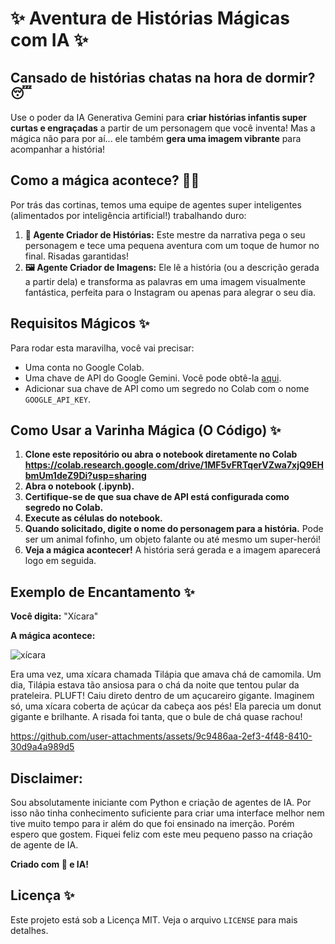 # ✨ Aventura de Histórias Mágicas com IA ✨

## Cansado de histórias chatas na hora de dormir? 😴

Use o poder da IA Generativa Gemini para **criar histórias infantis super curtas e engraçadas** a partir de um personagem que você inventa! Mas a mágica não para por aí... ele também **gera uma imagem vibrante** para acompanhar a história!

## Como a mágica acontece? 🧙‍♂️

Por trás das cortinas, temos uma equipe de agentes super inteligentes (alimentados por inteligência artificial!) trabalhando duro:

1.  **🎨 Agente Criador de Histórias:** Este mestre da narrativa pega o seu personagem e tece uma pequena aventura com um toque de humor no final. Risadas garantidas!
2.  **🖼️ Agente Criador de Imagens:** Ele lê a história (ou a descrição gerada a partir dela) e transforma as palavras em uma imagem visualmente fantástica, perfeita para o Instagram ou apenas para alegrar o seu dia.

## Requisitos Mágicos ✨

Para rodar esta maravilha, você vai precisar:

*   Uma conta no Google Colab.
*   Uma chave de API do Google Gemini. Você pode obtê-la [aqui](https://ai.google.dev/).
*   Adicionar sua chave de API como um segredo no Colab com o nome `GOOGLE_API_KEY`.

## Como Usar a Varinha Mágica (O Código) ✨

1.  **Clone este repositório ou abra o notebook diretamente no Colab https://colab.research.google.com/drive/1MF5vFRTqerVZwa7xjQ9EHbmUm1deZ9Di?usp=sharing**
2.  **Abra o notebook (.ipynb).**
3.  **Certifique-se de que sua chave de API está configurada como segredo no Colab.**
4.  **Execute as células do notebook.**
5.  **Quando solicitado, digite o nome do personagem para a história.** Pode ser um animal fofinho, um objeto falante ou até mesmo um super-herói!
6.  **Veja a mágica acontecer!** A história será gerada e a imagem aparecerá logo em seguida.

## Exemplo de Encantamento ✨

**Você digita:** "Xícara"

**A mágica acontece:**

![xícara](https://github.com/user-attachments/assets/237d409b-6f90-4a00-8bdb-a9409e9b297b)

Era uma vez, uma xícara chamada Tilápia que amava chá de camomila. Um dia, Tilápia estava tão ansiosa para o chá da noite que tentou pular da prateleira. PLUFT! Caiu direto dentro de um açucareiro gigante. Imaginem só, uma xícara coberta de açúcar da cabeça aos pés! Ela parecia um donut gigante e brilhante. A risada foi tanta, que o bule de chá quase rachou!

https://github.com/user-attachments/assets/9c9486aa-2ef3-4f48-8410-30d9a4a989d5

## Disclaimer:
Sou absolutamente iniciante com Python e criação de agentes de IA.
Por isso não tinha conhecimento suficiente para criar uma interface melhor nem tive muito tempo para ir além do que foi ensinado na imerção.
Porém espero que gostem. Fiquei feliz com este meu pequeno passo na criação de agente de IA.

**Criado com 💖 e IA!**

## Licença ✨

Este projeto está sob a Licença MIT. Veja o arquivo `LICENSE` para mais detalhes.

